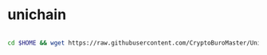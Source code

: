 # unichain






```bash

cd $HOME && wget https://raw.githubusercontent.com/CryptoBuroMaster/UniChain/main/unichain.sh && chmod +x unichain.sh && ./unichain.sh
```
